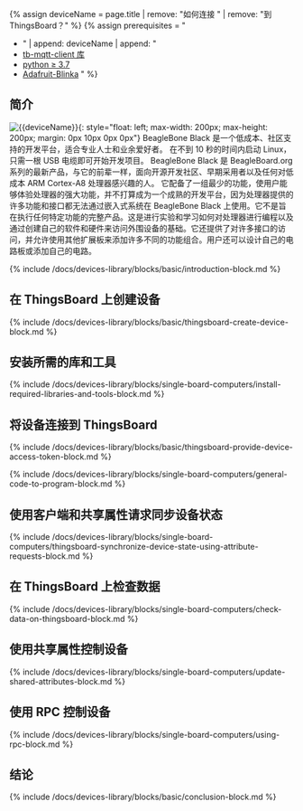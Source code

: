 {% assign deviceName = page.title | remove: "如何连接 " | remove: "到 ThingsBoard？" %}
{% assign prerequisites = "
- " | append: deviceName | append: "
- [tb-mqtt-client 库](https://pypi.org/project/tb-mqtt-client/)
- [python ≥ 3.7](https://www.python.org/)
- [Adafruit-Blinka](https://pypi.org/project/Adafruit-Blinka/) "
 %}

## 简介
![{{deviceName}}](/images/devices-library/{{page.deviceImageFileName}}){: style="float: left; max-width: 200px; max-height: 200px; margin: 0px 10px 0px 0px"}
BeagleBone Black 是一个低成本、社区支持的开发平台，适合专业人士和业余爱好者。
在不到 10 秒的时间内启动 Linux，只需一根 USB 电缆即可开始开发项目。
BeagleBone Black 是 BeagleBoard.org 系列的最新产品，与它的前辈一样，面向开源开发社区、早期采用者以及任何对低成本 ARM Cortex-A8 处理器感兴趣的人。
它配备了一组最少的功能，使用户能够体验处理器的强大功能，并不打算成为一个成熟的开发平台，因为处理器提供的许多功能和接口都无法通过嵌入式系统在 BeagleBone Black 上使用。它不是旨在执行任何特定功能的完整产品。这是进行实验和学习如何对处理器进行编程以及通过创建自己的软件和硬件来访问外围设备的基础。它还提供了对许多接口的访问，并允许使用其他扩展板来添加许多不同的功能组合。用户还可以设计自己的电路板或添加自己的电路。

{% include /docs/devices-library/blocks/basic/introduction-block.md %}

## 在 ThingsBoard 上创建设备

{% include /docs/devices-library/blocks/basic/thingsboard-create-device-block.md %}

## 安装所需的库和工具

{% include /docs/devices-library/blocks/single-board-computers/install-required-libraries-and-tools-block.md %}

## 将设备连接到 ThingsBoard

{% include /docs/devices-library/blocks/basic/thingsboard-provide-device-access-token-block.md %}

{% include /docs/devices-library/blocks/single-board-computers/general-code-to-program-block.md %}

## 使用客户端和共享属性请求同步设备状态

{% include /docs/devices-library/blocks/single-board-computers/thingsboard-synchronize-device-state-using-attribute-requests-block.md %}

## 在 ThingsBoard 上检查数据

{% include /docs/devices-library/blocks/single-board-computers/check-data-on-thingsboard-block.md %}

## 使用共享属性控制设备

{% include /docs/devices-library/blocks/single-board-computers/update-shared-attributes-block.md %}

## 使用 RPC 控制设备

{% include /docs/devices-library/blocks/single-board-computers/using-rpc-block.md %}

## 结论

{% include /docs/devices-library/blocks/basic/conclusion-block.md %}